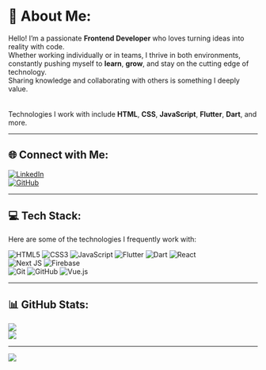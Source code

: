 # 💫 About Me:
Hello! I’m a passionate **Frontend Developer** who loves turning ideas into reality with code.  
Whether working individually or in teams, I thrive in both environments, constantly pushing myself to **learn**, **grow**, and stay on the cutting edge of technology.  
Sharing knowledge and collaborating with others is something I deeply value.  
<br>  
Technologies I work with include **HTML**, **CSS**, **JavaScript**, **Flutter**, **Dart**, and more.

---

## 🌐 Connect with Me:
[![LinkedIn](https://img.shields.io/badge/LinkedIn-%230077B5.svg?style=for-the-badge&logo=linkedin&logoColor=white)](https://www.linkedin.com/in/beyzakambur)  
[![GitHub](https://img.shields.io/badge/GitHub-%23121011.svg?style=for-the-badge&logo=github&logoColor=white)](https://github.com/beyzasuna19)

---

## 💻 Tech Stack:
Here are some of the technologies I frequently work with:

![HTML5](https://img.shields.io/badge/HTML5-%23E34F26.svg?style=for-the-badge&logo=html5&logoColor=white) 
![CSS3](https://img.shields.io/badge/CSS3-%231572B6.svg?style=for-the-badge&logo=css3&logoColor=white)
![JavaScript](https://img.shields.io/badge/JavaScript-%23F7DF1E.svg?style=for-the-badge&logo=javascript&logoColor=black) 
![Flutter](https://img.shields.io/badge/Flutter-%2302569B.svg?style=for-the-badge&logo=flutter&logoColor=white) 
![Dart](https://img.shields.io/badge/Dart-%230175C2.svg?style=for-the-badge&logo=dart&logoColor=white) 
![React](https://img.shields.io/badge/React-%2320232a.svg?style=for-the-badge&logo=react&logoColor=%2361DAFB)  
![Next JS](https://img.shields.io/badge/Next.js-black?style=for-the-badge&logo=next.js&logoColor=white) 
![Firebase](https://img.shields.io/badge/Firebase-%23039BE5.svg?style=for-the-badge&logo=firebase)  
![Git](https://img.shields.io/badge/Git-%23F05033.svg?style=for-the-badge&logo=git&logoColor=white) 
![GitHub](https://img.shields.io/badge/GitHub-%23121011.svg?style=for-the-badge&logo=github&logoColor=white) 
![Vue.js](https://img.shields.io/badge/Vue.js-%2335495e.svg?style=for-the-badge&logo=vuedotjs&logoColor=%234FC08D)

---

## 📊 GitHub Stats:
![](https://github-readme-stats.vercel.app/api?username=beyzasuna19&theme=bear&hide_border=false&include_all_commits=false&count_private=false)<br/>
![](https://github-readme-streak-stats.herokuapp.com/?user=beyzasuna19&theme=bear&hide_border=false)

---

[![](https://visitcount.itsvg.in/api?id=beyzasuna19&icon=0&color=6)](https://visitcount.itsvg.in)
